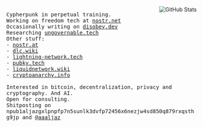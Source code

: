 <img src="https://github-readme-stats.vercel.app/api?username=aljazceru&count_private=true&show_icons=true&bg_color=ffffff00&text_color=666666&&hide_border=true"  alt="GitHub Stats" align="right" />
<p align="left">
  <samp>
    Cypherpunk in perpetual training. <br>
    Working on freedom tech at <a href="https://nostr.net">nostr.net</a><br>
    Occasionally writing on <a href="https://disobey.dev">disobey.dev</a><br>
    Researching <a href="https://ungovernable.tech">ungovernable.tech</a><br>
    Other stuff:<br>
    - <a href="https://nostr.at">nostr.at</a> <br>
    - <a href="https://dlc.wiki">dlc.wiki</a> <br>
    - <a href="https://lightning-network.tech/">lightning-network.tech</a><br>
    - <a href="https://pubky.tech/">pubky.tech</a><br>
    - <a href="https://liquidnetwork.wiki/">liquidnetwork.wiki</a><br>
    - <a href="https://cryptoanarchy.info/">cryptoanarchy.info</a><br><br>
    Interested in bitcoin, decentralization, privacy and cryptography. And AI.<br>
    Open for consulting. <br>
    Shitposting on npub1aljazgxlpnpfp7n5sunlk3dvfp72456x6nezjw4sd850q879rxqsthg9jp and <a href="https://twitter.com/aaaljaz">@aaaljaz</a><br>
  </samp>
</p>
